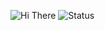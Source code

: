 ![Hi There](https://readme-typing-svg.herokuapp.com?color=7dee90&size=30&vCenter=true&lines=%F0%9F%91%8B+HI+,+I+am+Vishu+!)
![Status](https://github-readme-stats.vercel.app/api?username=Adityavishu&theme=highcontrast&show_icons=true)
